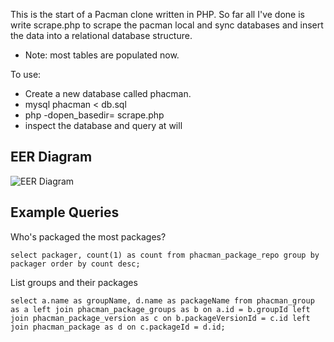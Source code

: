 This is the start of a Pacman clone written in PHP.  So far all I've done is write scrape.php to scrape the pacman local and sync databases and insert the data into a relational database structure.

* Note: most tables are populated now.

To use:

* Create a new database called phacman.
* mysql phacman < db.sql
* php -dopen_basedir= scrape.php 
* inspect the database and query at will

## EER Diagram

![EER Diagram](http://www.andrewrose.co.uk/phacman.png "EER Diagram")

## Example Queries

Who's packaged the most packages?
```
select packager, count(1) as count from phacman_package_repo group by packager order by count desc;
```

List groups and their packages
```
select a.name as groupName, d.name as packageName from phacman_group as a left join phacman_package_groups as b on a.id = b.groupId left join phacman_package_version as c on b.packageVersionId = c.id left join phacman_package as d on c.packageId = d.id;
```

